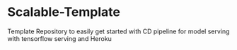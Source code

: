 # Scalable-Template
Template Repository to easily get started with CD pipeline for model serving with tensorflow serving and Heroku
